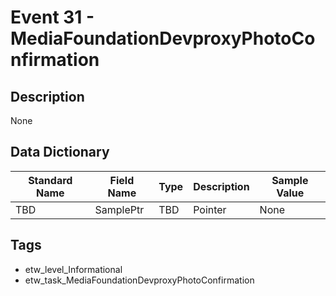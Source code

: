 # Event 31 - MediaFoundationDevproxyPhotoConfirmation

## Description
None

## Data Dictionary
|Standard Name|Field Name|Type|Description|Sample Value|
|---|---|---|---|---|
|TBD|SamplePtr|TBD|Pointer|None|None|

## Tags
* etw_level_Informational
* etw_task_MediaFoundationDevproxyPhotoConfirmation